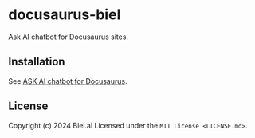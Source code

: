 # docusaurus-biel

Ask AI chatbot for Docusaurus sites.

## Installation

See [ASK AI chatbot for Docusaurus](https://docs.biel.ai/installation/docusaurus).

## License

Copyright (c) 2024 Biel.ai
Licensed under the `MIT License <LICENSE.md>`.
